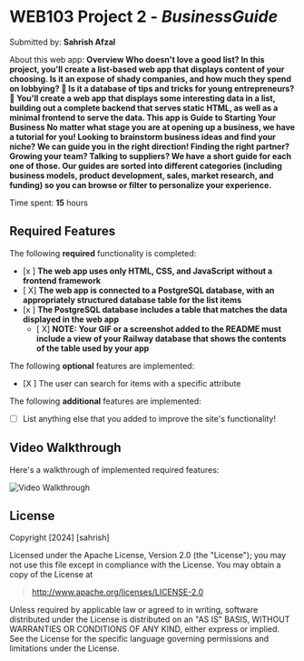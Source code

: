 # WEB103 Project 2 - *BusinessGuide*

Submitted by: **Sahrish Afzal**

About this web app: **Overview
Who doesn't love a good list? In this project, you'll create a list-based web app that displays content of your choosing. 
Is it an expose of shady companies, and how much they spend on lobbying? 👀 Is it a database of tips and tricks for young entrepreneurs? 
💼 You'll create a web app that displays some interesting data in a list, building out a complete backend that serves static HTML, 
as well as a minimal frontend to serve the data. This app is Guide to Starting Your Business
No matter what stage you are at opening up a business, we have a tutorial for you! Looking to brainstorm business ideas and find your niche?
We can guide you in the right direction! Finding the right partner? Growing your team? Talking to suppliers?
We have a short guide for each one of those. Our guides are sorted into different categories (including business models,
product development, sales, market research, and funding) so you can browse or filter to personalize your experience.**

Time spent: **15** hours


## Required Features

The following **required** functionality is completed:

<!-- Make sure to check off completed functionality below -->
- [x ] **The web app uses only HTML, CSS, and JavaScript without a frontend framework**
- [ X] **The web app is connected to a PostgreSQL database, with an appropriately structured database table for the list items**
- [x ] **The PostgreSQL database includes a table that matches the data displayed in the web app**
  - [ X] **NOTE: Your GIF or a screenshot added to the README must include a view of your Railway database that shows the contents of the table used by your app**

The following **optional** features are implemented:

- [X ] The user can search for items with a specific attribute

The following **additional** features are implemented:

- [ ] List anything else that you added to improve the site's functionality!



## Video Walkthrough

Here's a walkthrough of implemented required features:

<img src='https://www.canva.com/design/DAGSo-LFzmc/Y8R6co5TEdehObprkcxXRA/watch' title='Video Walkthrough' width='' alt='Video Walkthrough' />


## License

Copyright [2024] [sahrish]

Licensed under the Apache License, Version 2.0 (the "License"); you may not use this file except in compliance with the License. You may obtain a copy of the License at

> http://www.apache.org/licenses/LICENSE-2.0

Unless required by applicable law or agreed to in writing, software distributed under the License is distributed on an "AS IS" BASIS, WITHOUT WARRANTIES OR CONDITIONS OF ANY KIND, either express or implied. See the License for the specific language governing permissions and limitations under the License.
